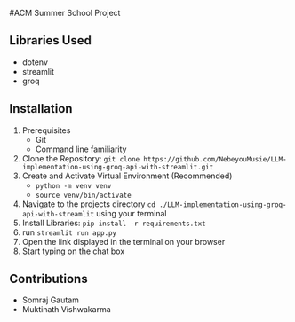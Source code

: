#ACM Summer School Project

## Libraries Used
 - dotenv
 - streamlit
 - groq

## Installation
 1. Prerequisites
    - Git
    - Command line familiarity
 2. Clone the Repository: `git clone https://github.com/NebeyouMusie/LLM-implementation-using-groq-api-with-streamlit.git`
 3. Create and Activate Virtual Environment (Recommended)
    - `python -m venv venv`
    - `source venv/bin/activate`
 4. Navigate to the projects directory `cd ./LLM-implementation-using-groq-api-with-streamlit` using your terminal
 5. Install Libraries: `pip install -r requirements.txt`
 6. run `streamlit run app.py`
 7. Open the link displayed in the terminal on your browser
 8. Start typing on the chat box

## Contributions
 - Somraj Gautam
 - Muktinath Vishwakarma
    

